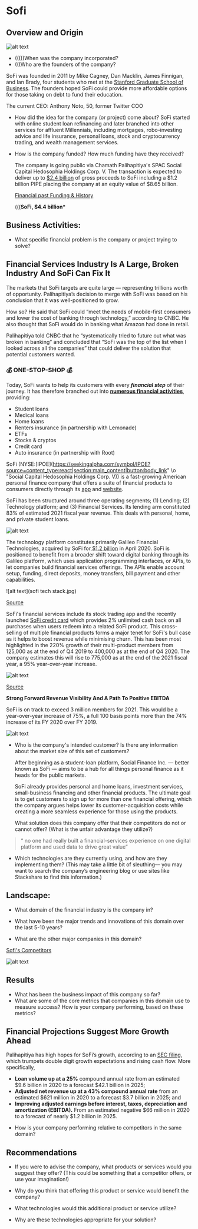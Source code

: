 # Sofi

## Overview and Origin



![alt text](sofi_title.jpg)

* (((((When was the company incorporated?
* (((Who are the founders of the company?

SoFi was founded in 2011 by Mike Cagney, Dan Macklin, James Finnigan, and Ian Brady, four students who met at the [Stanford Graduate School of Business](https://en.wikipedia.org/wiki/Stanford_Graduate_School_of_Business). The founders hoped SoFi could provide more affordable options for those taking on debt to fund their education. 

The current CEO: Anthony Noto, 50, former Twitter COO


* How did the idea for the company (or project) come about?
 SoFi started with online student loan refinancing and later branched into other services for affluent Millennials, including mortgages, robo-investing advice and life insurance, personal loans, stock and cryptocurrency trading, and wealth management services.

* How is the company funded? How much funding have they received?

   

   The company is going public via Chamath Palihapitiya's SPAC Social Capital Hedosophia Holdings Corp. V. The transaction is expected to deliver up to [$2.4 billion](https://www.businesswire.com/news/home/20210107005746/en/SoFi-A-Leading-Next-Generation-Financial-Services-Platform-to-Become-Publicly-traded-via-Merger-with-Social-Capital-Hedosophia) of gross proceeds to SoFi including a $1.2 billion PIPE placing the company at an equity value of $8.65 billion.

   [Financial past Funding & History](https://en.wikipedia.org/wiki/SoFi#History)

   (((**SoFi, $4.4 billion\***


## Business Activities:

* What specific financial problem is the company or project trying to solve?



## Financial Services Industry Is A Large, Broken Industry And SoFi Can Fix It

The markets that SoFi targets are quite large — representing trillions worth of opportunity. Palihapitiya’s decision to merge with SoFi was based on his conclusion that it was well-positioned to grow.

How so? He said that SoFi could “meet the needs of mobile-first consumers and lower the cost of banking through technology,” according to CNBC. He also thought that SoFi would do in banking what Amazon had done in retail. 

Palihapitiya told CNBC that he “systematically tried to future out what was broken in banking” and concluded that “SoFi was the top of the list when I looked across all the companies” that could deliver the solution that potential customers wanted.



### 💰 ONE-STOP-SHOP 💰

Today, SoFi wants to help its customers with every ***financial step*** of their journey. It has therefore branched out into **[numerous financial activities](https://www.sofi.com/products/)**, providing:

- Student loans
- Medical loans
- Home loans
- Renters insurance (in partnership with Lemonade)
- ETFs
- Stocks & cryptos
- Credit card
- Auto insurance (in partnership with Root)





SoFi (NYSE:[IPOE](https://seekingalpha.com/symbol/IPOE?source=content_type:react|section:main_content|button:body_link" \o "Social Capital Hedosophia Holdings Corp. V)) is a fast-growing American personal finance company that offers a suite of financial products to consumers directly through its [app](https://apps.apple.com/us/app/sofi-invest-and-track-money/id1191985736) and [website](https://www.sofi.com/). 

SoFi has been structured around three operating segments; (1) Lending; (2) Technology platform; and (3) Financial Services. Its lending arm constituted 83% of estimated 2021 fiscal year revenue. This deals with personal, home, and private student loans.



![alt text](operating_segments.png)

The technology platform constitutes primarily Galileo Financial Technologies, acquired by SoFi for[ $1.2 billion](https://techcrunch.com/2020/04/07/another-major-fintech-exit-as-sofi-acquires-banking-and-payments-platform-galileo-for-1-2b/) in April 2020.  SoFi is positioned to benefit from a broader shift toward digital banking through its Galileo platform, which uses application programming interfaces, or APIs, to let companies build financial services offerings. The APIs enable account setup, funding, direct deposits, money transfers, bill payment and other capabilities.



![alt text](sofi tech stack.jpg)

[Source](https://craft.co/sofi)



SoFi's financial services include its stock trading app and the recently launched [SoFi credit card](https://www.finextra.com/pressarticle/84717/sofi-launches-credit-card) which provides 2% unlimited cash back on all purchases when users redeem into a related SoFi product. This cross-selling of multiple financial products forms a major tenet for SoFi's bull case as it helps to boost revenue while minimising churn. This has been most highlighted in the 220% growth of their multi-product members from 125,000 as at the end of Q4 2019 to 400,000 as at the end of Q4 2020. The company estimates this will rise to 775,000 as at the end of the 2021 fiscal year, a 95% year-over-year increase.



![alt text](year-over-year-growth.png)

[Source](https://seekingalpha.com/article/4406011-sofi-growing-fintech-company)



**Strong Forward Revenue Visibility And A Path To Positive EBITDA**

SoFi is on track to exceed 3 million members for 2021. This would be a year-over-year increase of 75%, a full 100 basis points more than the 74% increase of its FY 2020 over FY 2019.



![alt text](3M_members.png)





* Who is the company's intended customer?  Is there any information about the market size of this set of customers?

  After beginning as a student-loan platform, Social Finance Inc. — better known as SoFi — aims to be a hub for all things personal finance as it heads for the public markets.

  SoFi already provides personal and home loans, investment services, small-business financing and other financial products. The ultimate goal is to get customers to sign up for more than one financial offering, which the company argues helps lower its customer-acquisition costs while creating a more seamless experience for those using the products.

  

  What solution does this company offer that their competitors do not or cannot offer? (What is the unfair advantage they utilize?)

  

> “ no one had really built a financial-services experience on one digital platform and used data to drive great value” 



* Which technologies are they currently using, and how are they implementing them? (This may take a little bit of sleuthing–– you may want to search the company’s engineering blog or use sites like Stackshare to find this information.)




## Landscape:

* What domain of the financial industry is the company in?
* What have been the major trends and innovations of this domain over the last 5-10 years?





* What are the other major companies in this domain?

[Sofi's Competitors](https://craft.co/sofi/competitors)

![alt text](Sofi_competitors.jpg)




## Results

* What has been the business impact of this company so far?
* What are some of the core metrics that companies in this domain use to measure success? How is your company performing, based on these metrics?

## Financial Projections Suggest More Growth Ahead

Palihapitiya has high hopes for SoFi’s growth, according to an [SEC filing](https://www.sec.gov/Archives/edgar/data/1818874/000110465921001951/tm211973d1_ex99-3.htm), which trumpets double digit growth expectations and rising cash flow. More specifically,



- **Loan volume up at a 25%** compound annual rate from an estimated $9.6 billion in 2020 to a forecast $42.1 billion in 2025;
- **Adjusted net revenue up at a 43% compound annual rate** from an estimated $621 million in 2020 to a forecast $3.7 billion in 2025; and
- **Improving adjusted earnings before interest, taxes, depreciation and amortization (EBITDA).** From an estimated negative $66 million in 2020 to a forecast of nearly $1.2 billion in 2025.



* How is your company performing relative to competitors in the same domain?


## Recommendations

* If you were to advise the company, what products or services would you suggest they offer? (This could be something that a competitor offers, or use your imagination!)

* Why do you think that offering this product or service would benefit the company?

* What technologies would this additional product or service utilize?

* Why are these technologies appropriate for your solution?